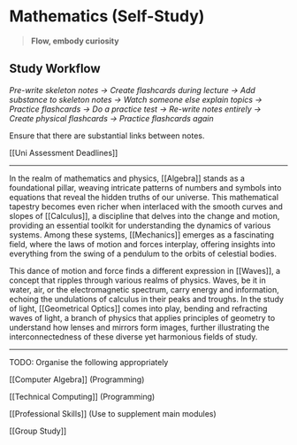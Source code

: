 # Mathematics (Self-Study)
>**Flow, embody curiosity**
## Study Workflow
*Pre-write skeleton notes -> Create flashcards during lecture -> Add substance to skeleton notes -> Watch someone else explain topics -> Practice flashcards -> Do a practice test -> Re-write notes entirely -> Create physical flashcards -> Practice flashcards again*

Ensure that there are substantial links between notes.

[[Uni Assessment Deadlines]]

---

In the realm of mathematics and physics, [[Algebra]] stands as a foundational pillar, weaving intricate patterns of numbers and symbols into equations that reveal the hidden truths of our universe. This mathematical tapestry becomes even richer when interlaced with the smooth curves and slopes of [[Calculus]], a discipline that delves into the change and motion, providing an essential toolkit for understanding the dynamics of various systems. Among these systems, [[Mechanics]] emerges as a fascinating field, where the laws of motion and forces interplay, offering insights into everything from the swing of a pendulum to the orbits of celestial bodies.

This dance of motion and force finds a different expression in [[Waves]], a concept that ripples through various realms of physics. Waves, be it in water, air, or the electromagnetic spectrum, carry energy and information, echoing the undulations of calculus in their peaks and troughs. In the study of light, [[Geometrical Optics]] comes into play, bending and refracting waves of light, a branch of physics that applies principles of geometry to understand how lenses and mirrors form images, further illustrating the interconnectedness of these diverse yet harmonious fields of study.

---

TODO: Organise the following appropriately

[[Computer Algebra]] (Programming)

[[Technical Computing]] (Programming)

[[Professional Skills]] (Use to supplement main modules)

[[Group Study]]
